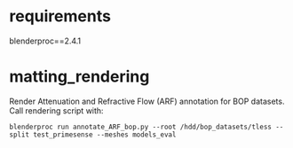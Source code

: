 # requirements
blenderproc==2.4.1

# matting_rendering

Render Attenuation and Refractive Flow (ARF) annotation for BOP datasets. Call rendering script with:
```
blenderproc run annotate_ARF_bop.py --root /hdd/bop_datasets/tless --split test_primesense --meshes models_eval
```

